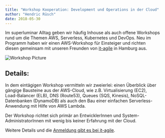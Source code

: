 ```yaml
---
title: "Workshop Kooperation: Development und Operations in der Cloud"
author: "Hendric Rüsch"
date: 2018-05-30
---
```


Im superluminar Alltag geben wir häufig Inhouse als auch offene Workshops rund um die Themen AWS, Serverless, Kubernetes und DevOps.
Neu im Programm haben wir einen AWS-Workshop für Einsteiger und richten diesen gemeinsam mit unseren Freunden von [it-agile](https://it-agile.de) in Hamburg aus.

![Workshop Picture](/img/workshop-pic.jpg)


## Details:

In dem eintägigen Workshop vermitteln wir zweierlei: einen Überblick über gängige Bausteine aus der AWS-Cloud, wie z.B. Virtualisierung (EC2), Load-Balancer (ELB), DNS (Route53), Queues (SQS, Kinesis), NoSQL-Datenbanken (DynamoDB) als auch
den Bau einer einfachen Serverless-Anwendung mit Hilfe von AWS Lambda.

Der Workshop richtet sich primär an EntwicklerInnen und System-AdministratorInnen mit wenig bis keiner Erfahrung mit der Cloud.

Weitere Details und die [Anmeldung gibt es bei it-agile](https://www.it-agile.de/ausbildung/entwickler/entwicklung-und-betrieb-in-der-cloud/).
